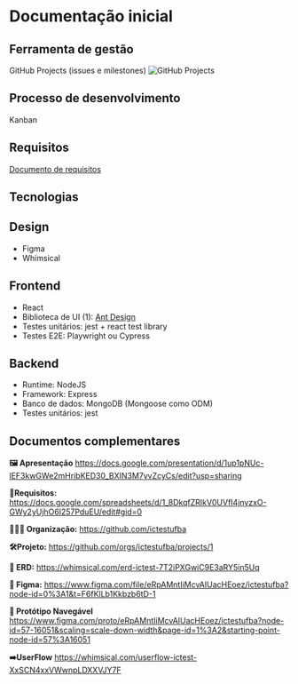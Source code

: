 # Documentação inicial

## Ferramenta de gestão
GitHub Projects (issues e milestones)
![GitHub Projects](https://user-images.githubusercontent.com/15656022/228065824-c3fe179f-7345-41d4-bb5b-040fd859ceb0.png)

## Processo de desenvolvimento
Kanban

## Requisitos
[Documento de requisitos](https://docs.google.com/spreadsheets/d/1_8DkqfZRIkV0UVfI4jnyzxO-GWy2yUjhO6l257PduEU/edit#gid=0)

## Tecnologias

## Design
- Figma
- Whimsical

## Frontend
- React
- Biblioteca de UI (1): [Ant Design](https://ant.design/components/overview/)
- Testes unitários: jest + react test library
- Testes E2E: Playwright ou Cypress

## Backend
- Runtime: NodeJS
- Framework: Express
- Banco de dados: MongoDB (Mongoose como ODM)
- Testes unitários: jest

## Documentos complementares

**🖼️ Apresentação**
https://docs.google.com/presentation/d/1up1pNUc-lEF3kwGWe2mHribKED30_BXIN3M7yvZcyCs/edit?usp=sharing

**📝Requisitos:**
https://docs.google.com/spreadsheets/d/1_8DkqfZRIkV0UVfI4jnyzxO-GWy2yUjhO6l257PduEU/edit#gid=0

**👩🏽‍💻 Organização:**
https://github.com/ictestufba

**🛠️Projeto:**
https://github.com/orgs/ictestufba/projects/1

**🔀 ERD:**
https://whimsical.com/erd-ictest-7T2iPXGwiC9E3aRY5in5Uq

**🎨 Figma:**
https://www.figma.com/file/eRpAMntIiMcvAIUacHEoez/ictestufba?node-id=0%3A1&t=F6fKlLb1Kkbzb6tD-1

**🎨 Protótipo Navegável**
https://www.figma.com/proto/eRpAMntIiMcvAIUacHEoez/ictestufba?node-id=57-16051&scaling=scale-down-width&page-id=1%3A2&starting-point-node-id=57%3A16051

**➡️UserFlow**
https://whimsical.com/userflow-ictest-XxSCN4xxVWwnpLDXXVJY7F
